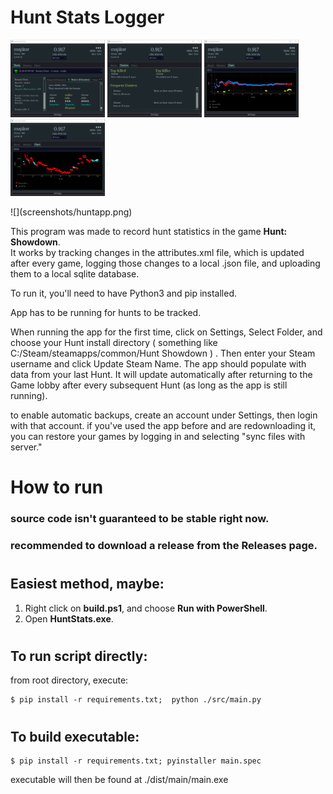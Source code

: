 # Hunt Stats Logger
<p>
  <img src="screenshots/huntapp.png" width=30% height=30%>
  <img src="screenshots/huntapp2.png" width=30% height=30%>
  <img src="screenshots/huntapp3.png" width=30% height=30%>
  <img src="screenshots/huntapp4.png" width=30% height=30%>
</p>
![](screenshots/huntapp.png)
<p>
This program was made to record hunt statistics in the game <b>Hunt: Showdown</b>.
<br>It works by tracking changes in the attributes.xml file, which is updated after every game, logging those changes to a local .json file, and uploading them to a local sqlite database.
</p>
<p>
To run it, you'll need to have Python3 and pip installed.
</p>
<p>
App has to be running for hunts to be tracked.
</p>

 When running the app for the first time, click on Settings, Select Folder, and choose your Hunt install directory ( something like C:/Steam/steamapps/common/Hunt Showdown ) .
 Then enter your Steam username and click Update Steam Name.
 The app should populate with data from your last Hunt. It will update automatically after returning to the Game lobby after every subsequent Hunt (as long as the app is still running).
 
 to enable automatic backups, create an account under Settings, then login with that account.  if you've used the app before and are redownloading it, you can restore your games by logging in and selecting "sync files with server."
#
# How to run
### source code isn't guaranteed to be stable right now.
### recommended to download a release from the Releases page.
#
## Easiest method, maybe:
<ol>
<li>Right click on <b>build.ps1</b>, and choose <b>Run with PowerShell</b>.
<li>Open <b>HuntStats.exe</b>.
</ol>

#
## To run script directly:
from root directory, execute:
```
$ pip install -r requirements.txt;  python ./src/main.py
```

#
## To build executable:
```
$ pip install -r requirements.txt; pyinstaller main.spec
```
executable will then be found at ./dist/main/main.exe
#


